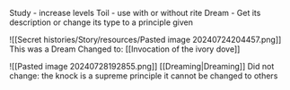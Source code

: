 Study - increase levels
Toil - use with or without rite
Dream - Get its description or change its type to a principle given

![[Secret histories/Story/resources/Pasted image 20240724204457.png]]
This was a Dream Changed to: [[Invocation of the ivory dove]]

![[Pasted image 20240728192855.png]]
[[Dreaming|Dreaming]] Did not change: the knock is a supreme principle it cannot be changed to others